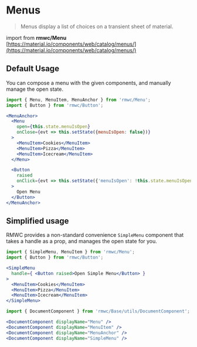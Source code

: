 # Menus

> Menus display a list of choices on a transient sheet of material.

import from **rmwc/Menu**  
[https://material.io/components/web/catalog/menus/](https://material.io/components/web/catalog/menus/)

## Default Usage

You can compose a menu with the given components, and manually manage the open state.

```jsx render
import { Menu, MenuItem, MenuAnchor } from 'rmwc/Menu';
import { Button } from 'rmwc/Button';

<MenuAnchor>
  <Menu
    open={this.state.menuIsOpen}
    onClose={evt => this.setState({menuIsOpen: false})}
  >
    <MenuItem>Cookies</MenuItem>
    <MenuItem>Pizza</MenuItem>
    <MenuItem>Icecream</MenuItem>
  </Menu>

  <Button
    raised
    onClick={evt => this.setState({'menuIsOpen': !this.state.menuIsOpen})}
  >
    Open Menu
  </Button>
</MenuAnchor>
```

## Simplified usage

RMWC provides a non-standard convenience `SimpleMenu` component that takes a handle as a prop, and manages the open state for you.

```jsx render
import { SimpleMenu, MenuItem } from 'rmwc/Menu';
import { Button } from 'rmwc/Button';

<SimpleMenu
  handle={ <Button raised>Open Simple Menu</Button> }
>
  <MenuItem>Cookies</MenuItem>
  <MenuItem>Pizza</MenuItem>
  <MenuItem>Icecream</MenuItem>
</SimpleMenu>
```

```jsx renderOnly
import { DocumentComponent } from 'rmwc/Base/utils/DocumentComponent';

<DocumentComponent displayName="Menu" />
<DocumentComponent displayName="MenuItem" />
<DocumentComponent displayName="MenuAnchor" />
<DocumentComponent displayName="SimpleMenu" />
```
